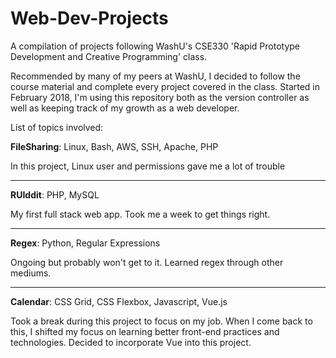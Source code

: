 # Web-Dev-Projects

A compilation of projects following WashU's CSE330 'Rapid Prototype Development and Creative Programming' class. 

Recommended by many of my peers at WashU, I decided to follow the course material and complete every project covered in the class. Started in February 2018, I'm using this repository both as the version controller as well as keeping track of my growth as a web developer. 

List of topics involved:

**FileSharing**: Linux, Bash, AWS, SSH, Apache, PHP

In this project, Linux user and permissions gave me a lot of trouble

---

**RUIddit**: PHP, MySQL 

My first full stack web app. Took me a week to get things right.

---

**Regex**: Python, Regular Expressions 

Ongoing but probably won't get to it. Learned regex through other mediums.

---

**Calendar**: CSS Grid, CSS Flexbox, Javascript, Vue.js

Took a break during this project to focus on my job. When I come back to this, I shifted my focus on learning better front-end practices and technologies. Decided to incorporate Vue into this project.